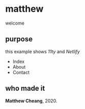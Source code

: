 # matthew

welcome

## purpose

this example shows _11ty_ and _Netlify_

- Index
- About
- Contact


## who made it

**Matthew Cheang**, 2020.
